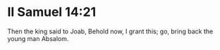# II Samuel 14:21

Then the king said to Joab, Behold now, I grant this; go, bring back the young man Absalom.
